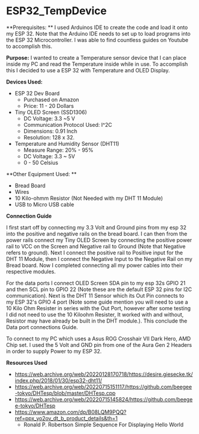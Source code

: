 # ESP32_TempDevice
**Prerequisites: ** I used Arduinos IDE to create the code and load it onto my ESP 32. Note that the Arduino IDE needs to set up to load programs into the ESP 32 Microcontroller. I was able to find countless guides on Youtube to accomplish this. 

**Purpose:** I wanted to create a Temperature sensor device that I can place inside my PC and read the Temperature inside while in use. To accomplish this I decided to use a ESP 32 with Temperature and OLED Display. 

**Devices Used:** 

* ESP 32 Dev Board
  * Purchased on Amazon
  * Price: 11 - 20 Dollars
* Tiny OLED Screen (SSD1306)
  * DC Voltage: 3.3 ~5 V
  * Communication Protocol Used: I^2C
  * Dimensions: 0.91 Inch 
  * Resolution: 128 x 32.
* Temperature and Humidity Sensor (DHT11)
  * Measure Range: 20% - 95%
  * DC Voltage: 3.3 ~ 5V
  * 0 - 50 Celsius 

**Other Equipment Used: **

* Bread Board
* Wires
* 10 Kilo-ohmm Resistor (Not Needed with my DHT 11 Module)
* USB to Micro USB cable

**Connection Guide**

I first start off by connecting my 3.3 Volt and Ground pins from my esp 32 into the positive and negative rails on the bread board. I can then from the power rails connect my Tiny OLED Screen by connecting the positive power rail to VCC on the Screen and Negative rail to Ground (Note that Negative refers to ground). Next I connect the positive rail to Positive input for the DHT 11 Module, then I connect the Negative Input to the Negative Rail on my Bread board. Now I completed connecting all my power cables into their respective modules. 

For the data ports I connect OLED Screen SDA pin to my esp 32s GPIO 21 and then SCL pin to GPIO 22 (Note these are the default ESP 32 pins for I2C communication). Next is the DHT 11 Sensor which its Out Pin connects to my ESP 32's GPIO 4 port (Note some guide mention you will need to use a 10 Kilo Ohm Resister in series with the Out Port, however after some testing I did not need to use the 10 Kiloohm Resister, It worked with and without, Resistor may have already be built in the DHT module.). This conclude the Data port connections Guide. 

To connect to my PC which uses a Asus ROG Crosshair VII Dark Hero, AMD Chip set. I used the 5 Volt and GND pin from one of the Aura Gen 2 Headers in order to supply Power to my ESP 32.



**Resources Used**

* https://web.archive.org/web/20220128170718/https://desire.giesecke.tk/index.php/2018/01/30/esp32-dht11/
* https://web.archive.org/web/20220715151117/https://github.com/beegee-tokyo/DHTesp/blob/master/DHTesp.cpp
* https://web.archive.org/web/20220715145824/https://github.com/beegee-tokyo/DHTesp
* https://www.amazon.com/dp/B08LQM9PQQ?ref=ppx_yo2ov_dt_b_product_details&th=1
  * Ronald P. Robertson Simple Sequence For Displaying Hello World 







